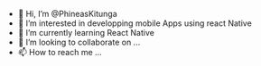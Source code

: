 - 👋 Hi, I’m @PhineasKitunga
- 👀 I’m interested in developping mobile Apps using react Native
- 🌱 I’m currently learning React Native
- 💞️ I’m looking to collaborate on ...
- 📫 How to reach me ...

<!---
PhineasKitunga/PhineasKitunga is a ✨ special ✨ repository because its `README.md` (this file) appears on your GitHub profile.
You can click the Preview link to take a look at your changes.
--->

